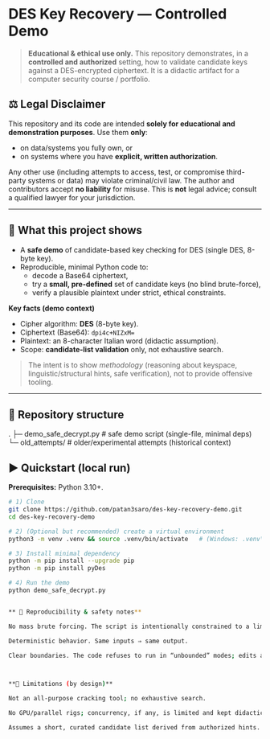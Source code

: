 # DES Key Recovery — Controlled Demo

> **Educational & ethical use only.** This repository demonstrates, in a **controlled and authorized** setting, how to validate candidate keys against a DES-encrypted ciphertext. It is a didactic artifact for a computer security course / portfolio.

## ⚖️ Legal Disclaimer

This repository and its code are intended **solely for educational and demonstration purposes**. Use them **only**:
- on data/systems you fully own, or
- on systems where you have **explicit, written authorization**.

Any other use (including attempts to access, test, or compromise third-party systems or data) may violate criminal/civil law. The author and contributors accept **no liability** for misuse. This is **not** legal advice; consult a qualified lawyer for your jurisdiction.

---

## 🧭 What this project shows

- A **safe demo** of candidate-based key checking for DES (single DES, 8-byte key).
- Reproducible, minimal Python code to:
  - decode a Base64 ciphertext,
  - try a **small, pre-defined** set of candidate keys (no blind brute-force),
  - verify a plausible plaintext under strict, ethical constraints.

**Key facts (demo context)**  
- Cipher algorithm: **DES** (8-byte key).  
- Ciphertext (Base64): `dpi4c+NIZxM=`  
- Plaintext: an 8-character Italian word (didactic assumption).  
- Scope: **candidate-list validation** only, not exhaustive search.

> The intent is to show *methodology* (reasoning about keyspace, linguistic/structural hints, safe verification), not to provide offensive tooling.

---

## 📂 Repository structure

.
├─ demo_safe_decrypt.py # safe demo script (single-file, minimal deps)
└─ old_attempts/ # older/experimental attempts (historical context)

## ▶️ Quickstart (local run)

**Prerequisites:** Python 3.10+.

```bash
# 1) Clone
git clone https://github.com/patan3saro/des-key-recovery-demo.git
cd des-key-recovery-demo

# 2) (Optional but recommended) create a virtual environment
python3 -m venv .venv && source .venv/bin/activate   # (Windows: .venv\Scripts\activate)

# 3) Install minimal dependency
python -m pip install --upgrade pip
python -m pip install pyDes

# 4) Run the demo
python demo_safe_decrypt.py


** 🧪 Reproducibility & safety notes**

No mass brute forcing. The script is intentionally constrained to a limited candidate set for classroom use.

Deterministic behavior. Same inputs ⇒ same output.

Clear boundaries. The code refuses to run in “unbounded” modes; edits are on you and at your responsibility.



**🧱 Limitations (by design)**

Not an all-purpose cracking tool; no exhaustive search.

No GPU/parallel rigs; concurrency, if any, is limited and kept didactic.

Assumes a short, curated candidate list derived from authorized hints.
